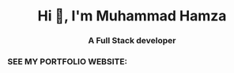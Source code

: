 <h1 align="center">Hi 👋, I'm Muhammad Hamza</h1>
<h3 align="center">A Full Stack developer</h3>

<h3 align="left">SEE MY PORTFOLIO WEBSITE:</h3>

<a href="https://www.muhammadhamzafaisal.netlify.app">
